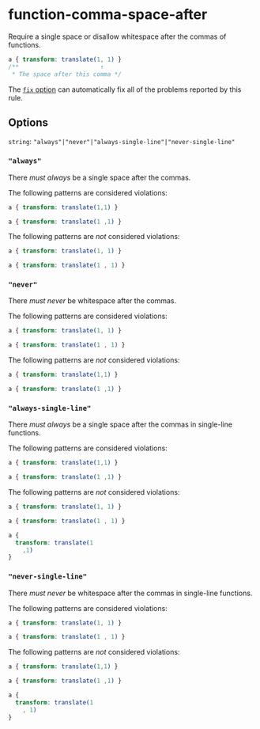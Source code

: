 # function-comma-space-after

Require a single space or disallow whitespace after the commas of functions.

<!-- prettier-ignore -->
```css
a { transform: translate(1, 1) }
/**                       ↑
 * The space after this comma */
```

The [`fix` option](https://github.com/stylelint/stylelint/tree/13.7.2/docs/user-guide/usage/options.md#fix) can automatically fix all of the problems reported by this rule.

## Options

`string`: `"always"|"never"|"always-single-line"|"never-single-line"`

### `"always"`

There _must always_ be a single space after the commas.

The following patterns are considered violations:

<!-- prettier-ignore -->
```css
a { transform: translate(1,1) }
```

<!-- prettier-ignore -->
```css
a { transform: translate(1 ,1) }
```

The following patterns are _not_ considered violations:

<!-- prettier-ignore -->
```css
a { transform: translate(1, 1) }
```

<!-- prettier-ignore -->
```css
a { transform: translate(1 , 1) }
```

### `"never"`

There _must never_ be whitespace after the commas.

The following patterns are considered violations:

<!-- prettier-ignore -->
```css
a { transform: translate(1, 1) }
```

<!-- prettier-ignore -->
```css
a { transform: translate(1 , 1) }
```

The following patterns are _not_ considered violations:

<!-- prettier-ignore -->
```css
a { transform: translate(1,1) }
```

<!-- prettier-ignore -->
```css
a { transform: translate(1 ,1) }
```

### `"always-single-line"`

There _must always_ be a single space after the commas in single-line functions.

The following patterns are considered violations:

<!-- prettier-ignore -->
```css
a { transform: translate(1,1) }
```

<!-- prettier-ignore -->
```css
a { transform: translate(1 ,1) }
```

The following patterns are _not_ considered violations:

<!-- prettier-ignore -->
```css
a { transform: translate(1, 1) }
```

<!-- prettier-ignore -->
```css
a { transform: translate(1 , 1) }
```

<!-- prettier-ignore -->
```css
a {
  transform: translate(1
    ,1)
}
```

### `"never-single-line"`

There _must never_ be whitespace after the commas in single-line functions.

The following patterns are considered violations:

<!-- prettier-ignore -->
```css
a { transform: translate(1, 1) }
```

<!-- prettier-ignore -->
```css
a { transform: translate(1 , 1) }
```

The following patterns are _not_ considered violations:

<!-- prettier-ignore -->
```css
a { transform: translate(1,1) }
```

<!-- prettier-ignore -->
```css
a { transform: translate(1 ,1) }
```

<!-- prettier-ignore -->
```css
a {
  transform: translate(1
    , 1)
}
```
